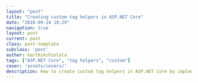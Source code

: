 ```yaml
---
layout: "post"
title: "Creating custom tag helpers in ASP.NET Core"
date: "2018-09-24 10:29"
navigation: true
layout: post
current: post
class: post-template
subclass: 'post'
author: karthikchintala
tags: ["ASP.NET Core", "tag helpers", "custom"]
cover: 'assets/covers/'
description: How to create custom tag helpers in ASP.NET Core by implementing TagHelper class. In this post, we'll implement the process method of TagHelper class and use the setContent method of TagHelperOutput to set the content of the custom tag helper.
---
```

